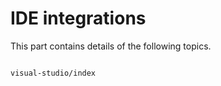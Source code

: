 # IDE integrations

This part contains details of the following topics.

```{toctree}

visual-studio/index
```
